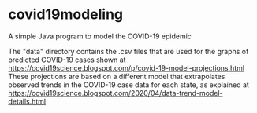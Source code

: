 # covid19modeling
A simple Java program to model the COVID-19 epidemic

The "data" directory contains the .csv files that are used for the graphs of predicted
COVID-19 cases shown at https://covid19science.blogspot.com/p/covid-19-model-projections.html
These projections are based on a different model that extrapolates observed trends in the
COVID-19 case data for each state, as explained at 
https://covid19science.blogspot.com/2020/04/data-trend-model-details.html
